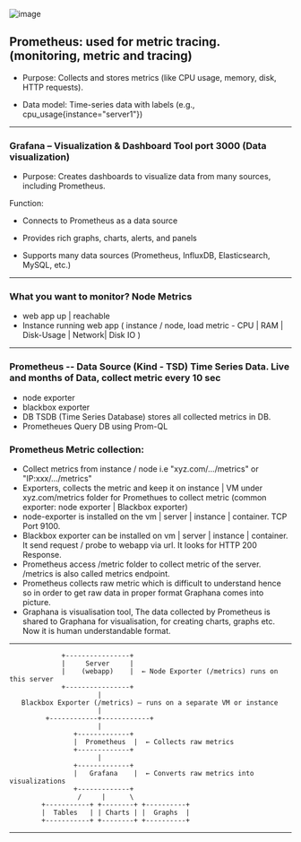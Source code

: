 

![image](https://github.com/user-attachments/assets/91a4b79f-0118-4092-be12-81121a948877)

## Prometheus: used for metric tracing. (monitoring, metric and tracing)

- Purpose: Collects and stores metrics (like CPU usage, memory, disk, HTTP requests).

- Data model: Time-series data with labels (e.g., cpu_usage{instance="server1"})

---

### Grafana – Visualization & Dashboard Tool port 3000 (Data visualization)

- Purpose: Creates dashboards to visualize data from many sources, including Prometheus.

Function:

   - Connects to Prometheus as a data source

   - Provides rich graphs, charts, alerts, and panels

   - Supports many data sources (Prometheus, InfluxDB, Elasticsearch, MySQL, etc.)
   
---

### What you want to monitor? Node Metrics
- web app  up | reachable 
- Instance running web app ( instance / node, load metric - CPU | RAM | Disk-Usage | Network| Disk IO )

---

### Prometheus -- Data Source (Kind - TSD) Time Series Data. Live and months of Data, collect metric every 10 sec
- node exporter
- blackbox exporter
- DB TSDB (Time Series Database) stores all collected metrics in DB.
- Prometheues Query DB using Prom-QL

### Prometheus Metric collection:
- Collect metrics from instance / node i.e "xyz.com/.../metrics" or "IP:xxx/.../metrics"
- Exporters, collects the metric and keep it on instance | VM under xyz.com/metrics folder for Promethues to collect metric (common exporter: node exporter | Blackbox exporter)
- node-exporter is installed on the vm | server | instance | container. TCP Port 9100.
- Blackbox exporter can be installed on vm | server | instance | container. It send request / probe to webapp via url. It looks for HTTP 200 Response.
- Prometheus access /metric folder to collect metric of the server. /metrics is also called metrics endpoint.
- Prometheus collects raw metric which is difficult to understand hence so in order to get raw data in proper format Graphana comes into picture.
- Graphana is visualisation tool, The data collected by Prometheus is shared to Graphana for visualisation, for creating charts, graphs etc. Now it is human understandable format.
  
--- 

                 +----------------+
                 |     Server     |
                 |    (webapp)    |  ← Node Exporter (/metrics) runs on this server
                 +----------------+
                          |
       Blackbox Exporter (/metrics) — runs on a separate VM or instance
                          |
             +------------+------------+
                          |
                    +-------------+
                    |  Prometheus  |  ← Collects raw metrics
                    +-------------+
                          |
                    +-------------+
                    |   Grafana    |  ← Converts raw metrics into visualizations
                    +-------------+
                     /     |      \
            +-----------+ +--------+ +----------+
            |  Tables   | | Charts | |  Graphs  |
            +-----------+ +--------+ +----------+


---


